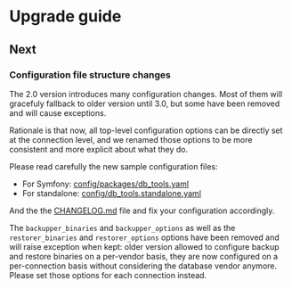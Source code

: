 # Upgrade guide

## Next

### Configuration file structure changes

The 2.0 version introduces many configuration changes. Most of them will
gracefuly fallback to older version until 3.0, but some have been removed
and will cause exceptions.

Rationale is that now, all top-level configuration options can be directly
set at the connection level, and we renamed those options to be more consistent
and more explicit about what they do.

Please read carefully the new sample configuration files:
 - For Symfony: [config/packages/db_tools.yaml](./config/packages/db_tools.yaml)
 - For standalone: [config/db_tools.standalone.yaml](./config/db_tools.standalone.yaml)

And the the [CHANGELOG.md](./CHANGELOG.md) file and fix your configuration accordingly.

The `backupper_binaries` and `backupper_options` as well as the `restorer_binaries`
and `restorer_options` options have been removed and will raise exception when
kept: older version allowed to configure backup and restore binaries on a per-vendor
basis, they are now configured on a per-connection basis without considering the
database vendor anymore. Please set those options for each connection instead.
